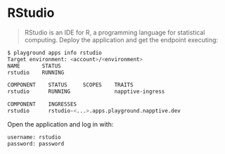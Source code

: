 # RStudio

> RStudio is an IDE for R, a programming language for statistical computing.
Deploy the application and get the endpoint executing:

```bash
$ playground apps info rstudio
Target environment: <account>/<environment>
NAME       STATUS
rstudio    RUNNING

COMPONENT    STATUS     SCOPES    TRAITS
rstudio      RUNNING              napptive-ingress

COMPONENT    INGRESSES
rstudio      rstudio-<...>.apps.playground.napptive.dev
```

Open the application and log in with:

```bash
username: rstudio
password: password
```
